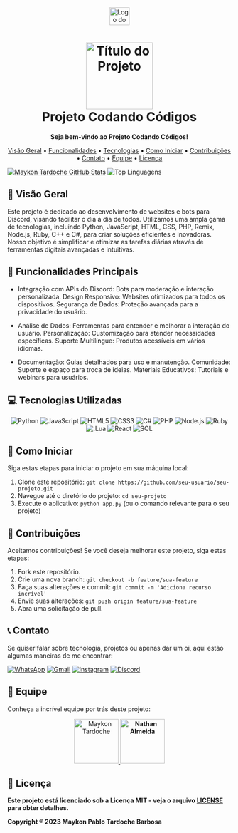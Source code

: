 <div align="center">
  <img src="https://drive.google.com/uc?export+view&id=1Bl5R_AJy5G5pzCTCdyBYWQtYRCQ-iSOa" width="45" height="40" alt="Logo do Projeto">
</div>

<h1 align="center">
  <img src="https://drive.google.com/uc?export+view&id=1qj58lToUYSmOkp6MeSuDDHll1CgQ3quS" alt="Título do Projeto" width="150">
  <br>
  <b>Projeto Codando Códigos</b>
</h1>

<p align="center">
  <b>Seja bem-vindo ao Projeto Codando Códigos!</b>
</p>

<p align="center">
  <a href="#visao-geral">Visão Geral</a> •
  <a href="#funcionalidades">Funcionalidades</a> •
  <a href="#tecnologias">Tecnologias</a> •
  <a href="#como-iniciar">Como Iniciar</a> •
  <a href="#contribuicoes">Contribuições</a> •
  <a href="#contato">Contato</a> •
  <a href="#equipe">Equipe</a> •
  <a href="#licenca">Licença</a>
</p>

[![Maykon Tardoche GitHub Stats](https://github-readme-stats.vercel.app/api?username=maykontardoche&show_icons=true&theme=dark)](#)
![Top Linguagens](https://github-readme-stats.vercel.app/api/top-langs/?username=maykontardoche&hide_progress=true&theme=dark)


## <a name="visao-geral"></a>🌟 Visão Geral

Este projeto é dedicado ao desenvolvimento de websites e bots para Discord, visando facilitar o dia a dia de todos. Utilizamos uma ampla gama de tecnologias, incluindo Python, JavaScript, HTML, CSS, PHP, Remix, Node.js, Ruby, C++ e C#, para criar soluções eficientes e inovadoras. Nosso objetivo é simplificar e otimizar as tarefas diárias através de ferramentas digitais avançadas e intuitivas.

## <a name="funcionalidades"></a>🚀 Funcionalidades Principais

- Integração com APIs do Discord: Bots para moderação e interação personalizada.
Design Responsivo: Websites otimizados para todos os dispositivos.
Segurança de Dados: Proteção avançada para a privacidade do usuário.

- Análise de Dados: Ferramentas para entender e melhorar a interação do usuário.
Personalização: Customização para atender necessidades específicas.
Suporte Multilíngue: Produtos acessíveis em vários idiomas.

- Documentação: Guias detalhados para uso e manutenção.
Comunidade: Suporte e espaço para troca de ideias.
Materiais Educativos: Tutoriais e webinars para usuários.

## <a name="tecnologias"></a>💻 Tecnologias Utilizadas

<div align="center">
  <img src="https://img.shields.io/badge/python-%233776AB.svg?style=for-the-badge&logo=python&logoColor=white" alt="Python">
  <img src="https://img.shields.io/badge/javascript-%23323330.svg?style=for-the-badge&logo=javascript" alt="JavaScript">
  <img src="https://img.shields.io/badge/html5-%23E34F26.svg?style=for-the-badge&logo=html5&logoColor=white" alt="HTML5">
  <img src="https://img.shields.io/badge/css3-%231572B6.svg?style=for-the-badge&logo=css3&logoColor=white" alt="CSS3">
  <img src="https://img.shields.io/badge/C%23-239120?style=for-the-badge&logo=c-sharp&logoColor=white" alt="C#">
  <img src="https://img.shields.io/badge/PHP-777BB4?style=for-the-badge&logo=php&logoColor=white" alt="PHP">
  <img src="https://img.shields.io/badge/Node.js-43853D?style=for-the-badge&logo=node.js&logoColor=white" alt="Node.js">
  <img src="https://img.shields.io/badge/Ruby-CC342D?style=for-the-badge&logo=ruby&logoColor=white" alt="Ruby">
  <img src="https://img.shields.io/badge/Lua-2C2D72?style=for-the-badge&logo=lua&logoColor=white" alt=".Lua">
  <img src="https://img.shields.io/badge/React_Native-20232A?style=for-the-badge&logo=react&logoColor=61DAFB" alt="React">
  <img src="https://img.shields.io/badge/MySQL-00000F?style=for-the-badge&logo=mysql&logoColor=white" alt="SQL">
  <!-- Adicione mais ícones de tecnologias conforme necessário -->
</div>

## <a name="como-iniciar"></a>🚀 Como Iniciar

Siga estas etapas para iniciar o projeto em sua máquina local:

1. Clone este repositório: `git clone https://github.com/seu-usuario/seu-projeto.git`
2. Navegue até o diretório do projeto: `cd seu-projeto`
3. Execute o aplicativo: `python app.py` (ou o comando relevante para o seu projeto)

## <a name="contribuicoes"></a>🤝 Contribuições

Aceitamos contribuições! Se você deseja melhorar este projeto, siga estas etapas:

1. Fork este repositório.
2. Crie uma nova branch: `git checkout -b feature/sua-feature`
3. Faça suas alterações e commit: `git commit -m 'Adiciona recurso incrível'`
4. Envie suas alterações: `git push origin feature/sua-feature`
5. Abra uma solicitação de pull.

## <a name="contato"></a> 📞 Contato

Se quiser falar sobre tecnologia, projetos ou apenas dar um oi, aqui estão algumas maneiras de me encontrar:


[![WhatsApp](https://img.shields.io/badge/WhatsApp-25D366?style=for-the-badge&logo=whatsapp&logoColor=white)](https://api.whatsapp.com/send?phone=5511990054343)
[![Gmail](https://img.shields.io/badge/Gmail-D14836?style=for-the-badge&logo=gmail&logoColor=white)](mailto:maykonpablotardoche@gmail.com)
[![Instagram](https://img.shields.io/badge/Instagram-E4405F?style=for-the-badge&logo=instagram&logoColor=white)](link-do-seu-instagram)
[![Discord](https://img.shields.io/badge/Discord-7289DA?style=for-the-badge&logo=discord&logoColor=white)](https://discord.gg/75YkzWJVYa)

## <a name="equipe"></a>👥 Equipe

Conheça a incrível equipe por trás deste projeto:

<div align="center">
  <a href="https://github.com/maykontardoche">
    <img src="https://github.com/maykontardoche.png" width="100" height="100" alt="Maykon Tardoche">
  </a>
  <b>
  <a href="https://github.com/">
    <img src="https://github.com/Speecterrr.png" width="100" height="100" alt="Nathan Almeida">
  <!-- Adicione mais membros da equipe conforme necessário -->
</div>

## <a name="licenca"></a>📝 Licença

Este projeto está licenciado sob a Licença MIT - veja o arquivo [LICENSE](LICENSE) para obter detalhes.

<p>Copyright &reg; 2023 Maykon Pablo Tardoche Barbosa</p>


